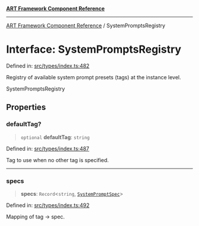 [**ART Framework Component Reference**](../README.md)

***

[ART Framework Component Reference](../README.md) / SystemPromptsRegistry

# Interface: SystemPromptsRegistry

Defined in: [src/types/index.ts:482](https://github.com/hashangit/ART/blob/fe46dfaaacd3f198d9540925c3184fcab0f9c813/src/types/index.ts#L482)

Registry of available system prompt presets (tags) at the instance level.

 SystemPromptsRegistry

## Properties

### defaultTag?

> `optional` **defaultTag**: `string`

Defined in: [src/types/index.ts:487](https://github.com/hashangit/ART/blob/fe46dfaaacd3f198d9540925c3184fcab0f9c813/src/types/index.ts#L487)

Tag to use when no other tag is specified.

***

### specs

> **specs**: `Record`\<`string`, [`SystemPromptSpec`](SystemPromptSpec.md)\>

Defined in: [src/types/index.ts:492](https://github.com/hashangit/ART/blob/fe46dfaaacd3f198d9540925c3184fcab0f9c813/src/types/index.ts#L492)

Mapping of tag -> spec.
